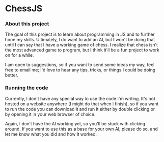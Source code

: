 # ChessJS

### About this project
The goal of this project is to learn about programming in JS and to further hone my skills.
Ultimately, I do want to add an AI, but I won't be doing that until I can say that I have a working game of chess.
I realize that chess isn't the most advanced game to program, but I think it'll be a fun project to work on for a while.

I am open to suggestions, so if you want to send some ideas my way, feel free to email me;
I'd love to hear any tips, tricks, or things I could be doing better.

### Running the code
Currently, I don't have any special way to use the code I'm writing.
It's not hosted on a website anywhere (I might do that when I finish), so if you want to run the code you can download it and run it either by double clicking or by opening it in your web browser of choice.

Again, I don't have the AI working yet, so you'll be stuck with clicking around.
If you want to use this as a base for your own AI, please do so, and let me know what you did and how it worked.
